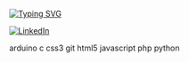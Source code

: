 <a href="https://git.io/typing-svg"><img src="https://readme-typing-svg.demolab.com?font=Fira+Code&pause=1000&color=22E4F7&center=faux&vCenter=vrai&multiline=true&width=650&height=110&lines=Hi+everyone+!+Welcome+to+my+GitHub;I%E2%80%99m+currently+working+on+became+a+backend+developper;I%E2%80%99m+learning+HTML%2C+CSS%2C+JS%2C+PHP%2C+MySQL+and+Symfony;I+look+forward+to+working+with+you+in+the+future+!" alt="Typing SVG" /></a>


[![LinkedIn]( https://img.shields.io/badge/LinkedIn-0077B5?style=for-the-badge&logo=linkedin&logoColor=white)](https://www.linkedin.com/in/axel-crozier-253781240/)


arduino c css3 git html5 javascript php python
